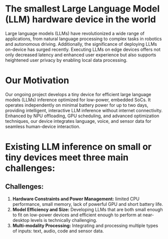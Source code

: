 # The smallest Large Language Model (LLM) hardware device in the world
Large language models (LLMs) have revolutionized a wide range of applications, from natural language processing to complex tasks in robotics and autonomous driving. Additionally, the significance of deploying LLMs on-device has surged recently. Executing LLMs on edge devices offers not only decreased latency and enhanced user experience but also supports heightened user privacy by enabling local data processing.

# Our Motivation
Our ongoing project develops a tiny device for efficient large language models (LLMs) inference optimized for low-power, embedded SoCs. It operates independently on minimal battery power for up to two days, providing intelligent, interactive LLM inference without internet connectivity. Enhanced by NPU offloading, GPU scheduling, and advanced optimization techniques, our device integrates language, voice, and sensor data for seamless human-device interaction. 

# Existing LLM inference on small or tiny devices meet three main challenges:
## Challenges:
1. **Hardware Constraints and Power Management:** limited CPU performance, small  memory, lack of powerful GPU and short battery life. 
2. **Model Efficiency and Size:** Developing LLMs that are both small enough to fit on low-power devices and efficient enough to perform at near-desktop levels is technically challenging.
3. **Multi-modality Processing:** Integrating and processing multiple types of inputs: text, audio, code and sensor data.
